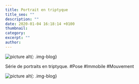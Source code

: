 ```yaml
---
title: Portrait en triptyque
title_seo: ""
description: ""
date: 2020-01-04 16:18:14 +0100
thumbnail:
category:
excerpt: ""
author:
---
```


![picture alt](/images/virage-triptyque_01.jpg "Portrait en triptyque"){: .img-blog}

Série de portraits en triptyque. #Pose #Immobile #Mouvement

![picture alt](/images/planche-contact_02.jpg "Planche contact"){: .img-blog}